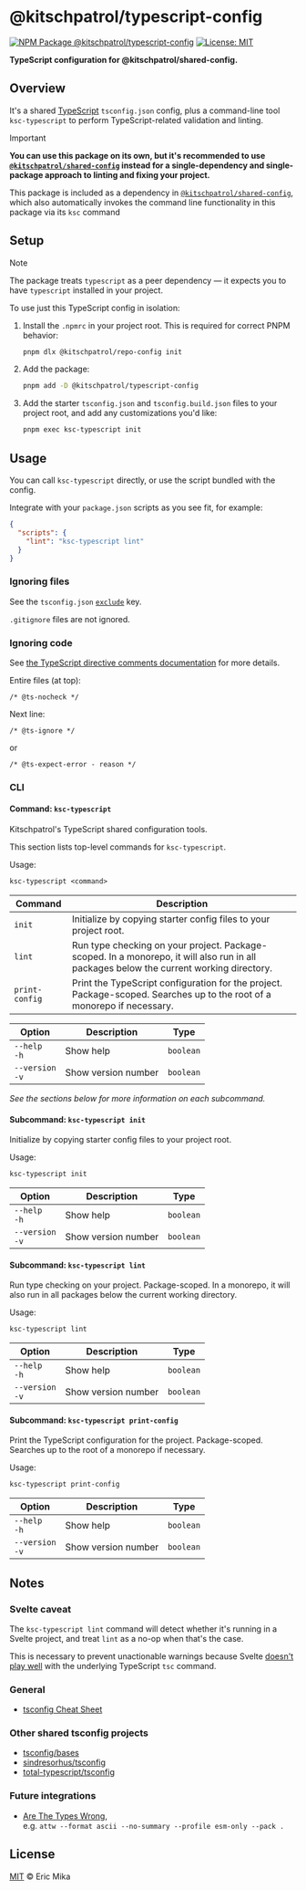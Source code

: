 <!--+ Warning: Content inside HTML comment blocks was generated by mdat and may be overwritten. +-->

<!-- title -->

# @kitschpatrol/typescript-config

<!-- /title -->

<!-- badges -->

[![NPM Package @kitschpatrol/typescript-config](https://img.shields.io/npm/v/@kitschpatrol/typescript-config.svg)](https://npmjs.com/package/@kitschpatrol/typescript-config)
[![License: MIT](https://img.shields.io/badge/License-MIT-yellow.svg)](https://opensource.org/licenses/MIT)

<!-- /badges -->

<!-- description -->

**TypeScript configuration for @kitschpatrol/shared-config.**

<!-- /description -->

## Overview

It's a shared [TypeScript](https://www.typescriptlang.org/) `tsconfig.json` config, plus a command-line tool `ksc-typescript` to perform TypeScript-related validation and linting.

<!-- recommendation -->

> [!IMPORTANT]
>
> **You can use this package on its own, but it's recommended to use [`@kitschpatrol/shared-config`](https://www.npmjs.com/package/@kitschpatrol/shared-config) instead for a single-dependency and single-package approach to linting and fixing your project.**
>
> This package is included as a dependency in [`@kitschpatrol/shared-config`](https://www.npmjs.com/package/@kitschpatrol/shared-config), which also automatically invokes the command line functionality in this package via its `ksc` command

<!-- /recommendation -->

## Setup

> [!NOTE]
>
> The package treats `typescript` as a peer dependency — it expects you to have `typescript` installed in your project.

To use just this TypeScript config in isolation:

1. Install the `.npmrc` in your project root. This is required for correct PNPM behavior:

   ```sh
   pnpm dlx @kitschpatrol/repo-config init
   ```

2. Add the package:

   ```sh
   pnpm add -D @kitschpatrol/typescript-config
   ```

3. Add the starter `tsconfig.json` and `tsconfig.build.json` files to your project root, and add any customizations you'd like:

   ```sh
   pnpm exec ksc-typescript init
   ```

## Usage

You can call `ksc-typescript` directly, or use the script bundled with the config.

Integrate with your `package.json` scripts as you see fit, for example:

```json
{
  "scripts": {
    "lint": "ksc-typescript lint"
  }
}
```

### Ignoring files

See the `tsconfig.json` [`exclude`](https://www.typescriptlang.org/tsconfig/#exclude) key.

`.gitignore` files are not ignored.

### Ignoring code

See [the TypeScript directive comments documentation](https://www.typescriptlang.org/docs/handbook/release-notes/typescript-3-9.html#improved-checking-for-js-files) for more details.

Entire files (at top):

`/* @ts-nocheck */`

Next line:

`/* @ts-ignore */`

or

`/* @ts-expect-error - reason */`

### CLI

<!-- cli-help -->

#### Command: `ksc-typescript`

Kitschpatrol's TypeScript shared configuration tools.

This section lists top-level commands for `ksc-typescript`.

Usage:

```txt
ksc-typescript <command>
```

| Command        | Description                                                                                                                             |
| -------------- | --------------------------------------------------------------------------------------------------------------------------------------- |
| `init`         | Initialize by copying starter config files to your project root.                                                                        |
| `lint`         | Run type checking on your project. Package-scoped. In a monorepo, it will also run in all packages below the current working directory. |
| `print-config` | Print the TypeScript configuration for the project. Package-scoped. Searches up to the root of a monorepo if necessary.                 |

| Option              | Description         | Type      |
| ------------------- | ------------------- | --------- |
| `--help`<br>`-h`    | Show help           | `boolean` |
| `--version`<br>`-v` | Show version number | `boolean` |

_See the sections below for more information on each subcommand._

#### Subcommand: `ksc-typescript init`

Initialize by copying starter config files to your project root.

Usage:

```txt
ksc-typescript init
```

| Option              | Description         | Type      |
| ------------------- | ------------------- | --------- |
| `--help`<br>`-h`    | Show help           | `boolean` |
| `--version`<br>`-v` | Show version number | `boolean` |

#### Subcommand: `ksc-typescript lint`

Run type checking on your project. Package-scoped. In a monorepo, it will also run in all packages below the current working directory.

Usage:

```txt
ksc-typescript lint
```

| Option              | Description         | Type      |
| ------------------- | ------------------- | --------- |
| `--help`<br>`-h`    | Show help           | `boolean` |
| `--version`<br>`-v` | Show version number | `boolean` |

#### Subcommand: `ksc-typescript print-config`

Print the TypeScript configuration for the project. Package-scoped. Searches up to the root of a monorepo if necessary.

Usage:

```txt
ksc-typescript print-config
```

| Option              | Description         | Type      |
| ------------------- | ------------------- | --------- |
| `--help`<br>`-h`    | Show help           | `boolean` |
| `--version`<br>`-v` | Show version number | `boolean` |

<!-- /cli-help -->

## Notes

### Svelte caveat

The `ksc-typescript lint` command will detect whether it's running in a Svelte project, and treat `lint` as a no-op when that's the case.

This is necessary to prevent unactionable warnings because Svelte [doesn't play well](https://github.com/sveltejs/language-tools/issues/2527) with the underlying TypeScript `tsc` command.

### General

- [tsconfig Cheat Sheet](https://www.totaltypescript.com/tsconfig-cheat-sheet)

### Other shared tsconfig projects

- [tsconfig/bases](https://github.com/tsconfig/bases)
- [sindresorhus/tsconfig](https://github.com/sindresorhus/tsconfig)
- [total-typescript/tsconfig](https://github.com/total-typescript/tsconfig)

### Future integrations

- [Are The Types Wrong](https://github.com/arethetypeswrong/arethetypeswrong.github.io),\
  e.g. `attw --format ascii --no-summary --profile esm-only --pack .`

<!-- license -->

## License

[MIT](license.txt) © Eric Mika

<!-- /license -->
